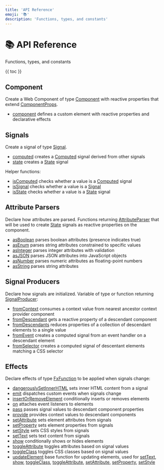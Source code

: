 ```yaml
---
title: 'API Reference'
emoji: '📚'
description: 'Functions, types, and constants'
---
```


<section-hero>

# 📚 API Reference

<div>
  <p class="lead">Functions, types, and constants</p>
  {{ toc }}
</div>

</section-hero>

<section>

## Component

Create a Web Component of type [Component](api/type-aliases/Component.html) with reactive properties that extend [ComponentProps](api/type-aliases/ComponentProps.html).

- [component](api/functions/component.html) defines a custom element with reactive properties and declarative effects

</section>

<section>

## Signals

Create a signal of type [Signal](api/type-aliases/Signal.html).

- [computed](api/functions/computed.html) creates a [Computed](api/type-aliases/Computed.html) signal derived from other signals
- [state](api/functions/state.html) creates a [State](api/type-aliases/State.html) signal

Helper functions:

- [isComputed](api/functions/isComputed.html) checks whether a value is a [Computed](api/type-aliases/Computed.html) signal
- [isSignal](api/functions/isSignal.html) checks whether a value is a [Signal](api/type-aliases/Signal.html)
- [isState](api/functions/isState.html) checks whether a value is a [State](api/type-aliases/State.html) signal

</section>

<section>

## Attribute Parsers

Declare how attributes are parsed. Functions returning [AttributeParser](api/type-aliases/AttributeParser.html) that will be used to create [State](api/type-aliases/State.html) signals as reactive properties on the component.

- [asBoolean](api/functions/asBoolean.html) parses boolean attributes (presence indicates true)
- [asEnum](api/functions/asEnum.html) parses string attributes constrained to specific values
- [asInteger](api/functions/asInteger.html) parses integer attributes with validation
- [asJSON](api/functions/asJSON.html) parses JSON attributes into JavaScript objects
- [asNumber](api/functions/asNumber.html) parses numeric attributes as floating-point numbers
- [asString](api/functions/asString.html) parses string attributes

</section>

<section>

## Signal Producers

Declare how signals are initialized. Variable of type or function returning [SignalProducer](api/type-aliases/SignalProducer.html):

- [fromContext](api/functions/fromContext.html) consumes a context value from nearest ancestor context provider component
- [fromDescendant](api/functions/fromDescendant.html) gets a reactive property of a descendant component
- [fromDescendants](api/functions/fromDescendants.html) reduces properties of a collection of descendant elements to a single value
- [fromEvent](api/functions/fromEvent.html) creates a computed signal from an event handler on a descendant element
- [fromSelector](api/functions/fromSelector.html) creates a computed signal of descentant elements matching a CSS selector

</section>

<section>

## Effects

Declare effects of type [FxFunction](api/type-aliases/FxFunction.html) to be applied when signals change:

- [dangerouslySetInnerHTML](api/functions/dangerouslySetInnerHTML.html) sets inner HTML content from a signal
- [emit](api/functions/emit.html) dispatches custom events when signals change
- [insertOrRemoveElement](api/functions/insertOrRemoveElement.html) conditionally inserts or removes elements
- [on](api/functions/on.html) attaches event listeners to elements
- [pass](api/functions/pass.html) passes signal values to descendant component properties
- [provide](api/functions/provide.html) provides context values to descendant components
- [setAttribute](api/functions/setAttribute.html) sets element attributes from signals
- [setProperty](api/functions/setProperty.html) sets element properties from signals
- [setStyle](api/functions/setStyle.html) sets CSS styles from signals
- [setText](api/functions/setText.html) sets text content from signals
- [show](api/functions/show.html) conditionally shows or hides elements
- [toggleAttribute](api/functions/toggleAttribute.html) toggles attributes based on signal values
- [toggleClass](api/functions/toggleClass.html) toggles CSS classes based on signal values
- [updateElement](api/functions/updateElement.html) base function for updating elements, used for [setText](api/functions/setText.html), [show](api/functions/show.html), [toggleClass](api/functions/toggleClass.html), [toggleAttribute](api/functions/toggleAttribute.html), [setAttribute](api/functions/setAttribute.html), [setProperty](api/functions/setProperty.html), [setStyle](api/functions/setStyle.html)

</section>
